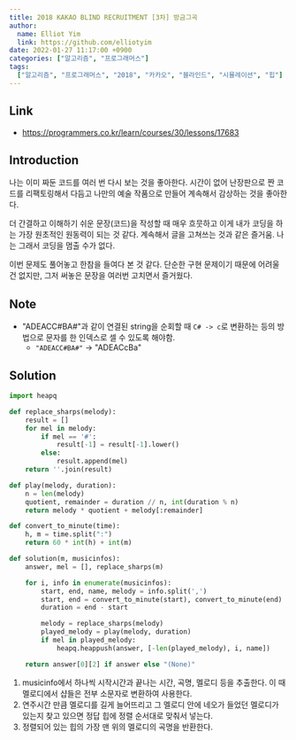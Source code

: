 ```yaml
---
title: 2018 KAKAO BLIND RECRUITMENT [3차] 방금그곡
author:
  name: Elliot Yim
  link: https://github.com/elliotyim
date: 2022-01-27 11:17:00 +0900
categories: ["알고리즘", "프로그래머스"]
tags:
  ["알고리즘", "프로그래머스", "2018", "카카오", "블라인드", "시뮬레이션", "힙"]
---
```


## Link

- https://programmers.co.kr/learn/courses/30/lessons/17683

## Introduction

나는 이미 짜둔 코드를 여러 번 다시 보는 것을 좋아한다. 시간이 없어 난장판으로 짠 코드를 리팩토링해서 다듬고 나만의 예술 작품으로 만들어 계속해서 감상하는 것을 좋아한다.

더 간결하고 이해하기 쉬운 문장(코드)을 작성할 때 매우 흐뭇하고 이게 내가 코딩을 하는 가장 원초적인 원동력이 되는 것 같다. 계속해서 글을 고쳐쓰는 것과 같은 즐거움. 나는 그래서 코딩을 멈출 수가 없다.

이번 문제도 풀어놓고 한참을 들여다 본 것 같다. 단순한 구현 문제이기 때문에 어려울 건 없지만, 그저 써놓은 문장을 여러번 고치면서 즐거웠다.

## Note

- "ADEACC#BA#"과 같이 연결된 string을 순회할 때 `C# -> c`로 변환하는 등의 방법으로 문자를 한 인덱스로 셀 수 있도록 해야함.
  - `"ADEACC#BA#"` -> "ADEACcBa"

## Solution

```python
import heapq

def replace_sharps(melody):
    result = []
    for mel in melody:
        if mel == '#':
            result[-1] = result[-1].lower()
        else:
            result.append(mel)
    return ''.join(result)

def play(melody, duration):
    n = len(melody)
    quotient, remainder = duration // n, int(duration % n)
    return melody * quotient + melody[:remainder]

def convert_to_minute(time):
    h, m = time.split(":")
    return 60 * int(h) + int(m)

def solution(m, musicinfos):
    answer, mel = [], replace_sharps(m)

    for i, info in enumerate(musicinfos):
        start, end, name, melody = info.split(',')
        start, end = convert_to_minute(start), convert_to_minute(end)
        duration = end - start

        melody = replace_sharps(melody)
        played_melody = play(melody, duration)
        if mel in played_melody:
            heapq.heappush(answer, [-len(played_melody), i, name])

    return answer[0][2] if answer else "(None)"
```

1. musicinfo에서 하나씩 시작시간과 끝나는 시간, 곡명, 멜로디 등을 추출한다. 이 때 멜로디에서 샵들은 전부 소문자로 변환하여 사용한다.
2. 연주시간 만큼 멜로디를 길게 늘어뜨리고 그 멜로디 안에 네오가 들었던 멜로디가 있는지 찾고 있으면 정답 힙에 정렬 순서대로 맞춰서 넣는다.
3. 정렬되어 있는 힙의 가장 맨 위의 멜로디의 곡명을 반환한다.

